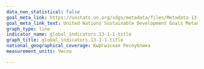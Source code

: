 ```yaml
---
data_non_statistical: false
goal_meta_link: https://unstats.un.org/sdgs/metadata/files/Metadata-13-01-01.pdf
goal_meta_link_text: United Nations Sustainable Development Goals Metadata (PDF 224 KB)
graph_type: line
indicator_name: global_indicators.13-1-1-title
graph_title: global_indicators.13-1-1-title
national_geographical_coverage: Кыргызская Республика
measurement_units: Число

---
```

